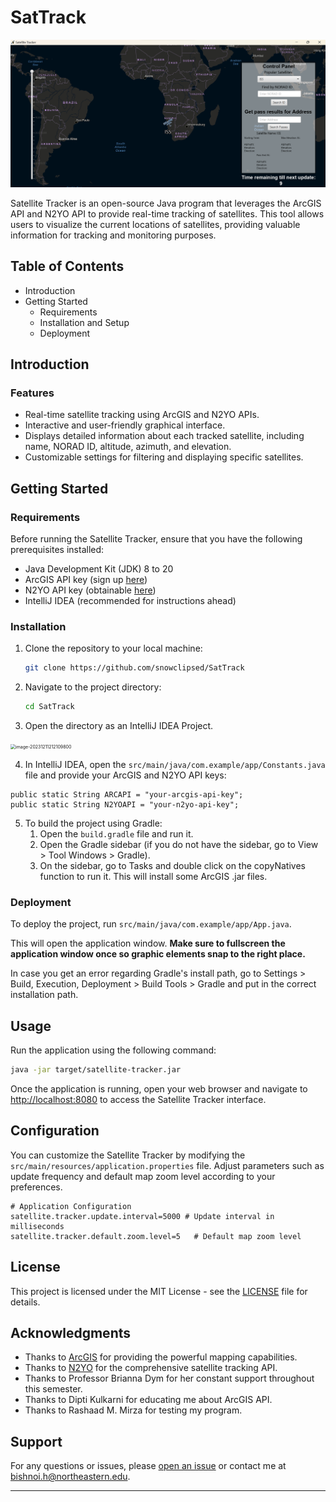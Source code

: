 # SatTrack
![screenshot](src/Images/screenshot.png)

Satellite Tracker is an open-source Java program that leverages the ArcGIS API and N2YO API to provide real-time tracking of satellites. This tool allows users to visualize the current locations of satellites, providing valuable information for tracking and monitoring purposes.



## Table of Contents

- Introduction
- Getting Started
  - Requirements
  - Installation and Setup
  - Deployment



## Introduction

### Features

- Real-time satellite tracking using ArcGIS and N2YO APIs.
- Interactive and user-friendly graphical interface.
- Displays detailed information about each tracked satellite, including name, NORAD ID, altitude, azimuth, and elevation.
- Customizable settings for filtering and displaying specific satellites.

## Getting Started

### Requirements

Before running the Satellite Tracker, ensure that you have the following prerequisites installed:

- Java Development Kit (JDK) 8 to 20
- ArcGIS API key (sign up [here](https://developers.arcgis.com/))
- N2YO API key (obtainable [here](https://www.n2yo.com/api/))
- IntelliJ IDEA (recommended for instructions ahead)



### Installation

1. Clone the repository to your local machine:

   ```bash
   git clone https://github.com/snowclipsed/SatTrack
   ```

2. Navigate to the project directory:

   ```bash
   cd SatTrack
   ```

3. Open the directory as an IntelliJ IDEA Project.

<img src="C:\Users\harry\AppData\Roaming\Typora\typora-user-images\image-20231211212109800.png" alt="image-20231211212109800" style="zoom:50%;" />

4. In IntelliJ IDEA, open the `src/main/java/com.example/app/Constants.java` file and provide your ArcGIS and N2YO API keys:

```properties
public static String ARCAPI = "your-arcgis-api-key";
public static String N2YOAPI = "your-n2yo-api-key";
```

5. To build the project using Gradle:
   1. Open the  `build.gradle` file and run it.
   2. Open the Gradle sidebar (if you do not have the sidebar, go to View > Tool Windows > Gradle).
   3. On the sidebar, go to Tasks and double click on the copyNatives function to run it. This will install some ArcGIS .jar files.

### Deployment

To deploy the project, run `src/main/java/com.example/app/App.java`. 

This will open the application window. **Make sure to fullscreen the application window once so graphic elements snap to the right place.**

In case you get an error regarding Gradle's install path, go to Settings > Build, Execution, Deployment > Build Tools > Gradle and put in the correct installation path.



## Usage

Run the application using the following command:

```bash
java -jar target/satellite-tracker.jar
```

Once the application is running, open your web browser and navigate to [http://localhost:8080](http://localhost:8080) to access the Satellite Tracker interface.



## Configuration

You can customize the Satellite Tracker by modifying the `src/main/resources/application.properties` file. Adjust parameters such as update frequency and default map zoom level according to your preferences.

```properties
# Application Configuration
satellite.tracker.update.interval=5000 # Update interval in milliseconds
satellite.tracker.default.zoom.level=5   # Default map zoom level
```

## License

This project is licensed under the MIT License - see the [LICENSE](LICENSE) file for details.



## Acknowledgments

- Thanks to [ArcGIS](https://developers.arcgis.com/) for providing the powerful mapping capabilities.
- Thanks to [N2YO](https://www.n2yo.com/) for the comprehensive satellite tracking API.
- Thanks to Professor Brianna Dym for her constant support throughout this semester.
- Thanks to Dipti Kulkarni for educating me about ArcGIS API.
- Thanks to Rashaad M. Mirza for testing my program.



## Support

For any questions or issues, please [open an issue](https://github.com/your-username/satellite-tracker/issues) or contact me at bishnoi.h@northeastern.edu.

---

